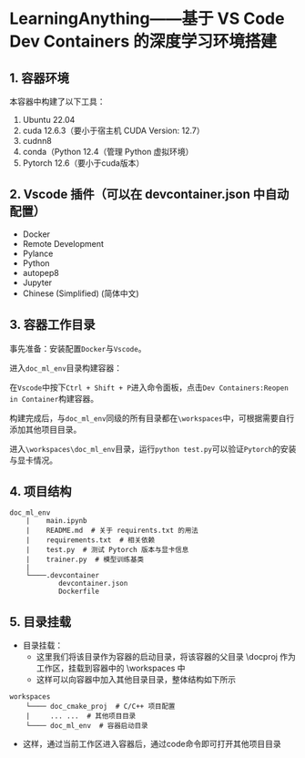 # LearningAnything——基于 VS Code Dev Containers 的深度学习环境搭建

## 1. 容器环境

本容器中构建了以下工具：

1. Ubuntu 22.04
2. cuda 12.6.3（要小于宿主机 CUDA Version: 12.7）
3. cudnn8
4. conda（Python 12.4（管理 Python 虚拟环境）
5. Pytorch 12.6（要小于cuda版本）

## 2. Vscode 插件（可以在 devcontainer.json 中自动配置）

- Docker
- Remote Development
- Pylance
- Python
- autopep8
- Jupyter
- Chinese (Simplified) (简体中文)

## 3. 容器工作目录

事先准备：安装配置`Docker`与`Vscode`。

进入`doc_ml_env`目录构建容器：

在`Vscode`中按下`Ctrl + Shift + P`进入命令面板，点击`Dev Containers:Reopen in Container`构建容器。

构建完成后，与`doc_ml_env`同级的所有目录都在`\workspaces`中，可根据需要自行添加其他项目目录。

进入`\workspaces\doc_ml_env`目录，运行`python test.py`可以验证`Pytorch`的安装与显卡情况。
  
## 4. 项目结构

```text
doc_ml_env
    |    main.ipynb
    |    README.md  # 关于 requirents.txt 的用法
    |    requirements.txt  # 相关依赖
    |    test.py  # 测试 Pytorch 版本与显卡信息
    |    trainer.py  # 模型训练基类
    |    
    └────.devcontainer
            devcontainer.json
            Dockerfile
```

## 5. 目录挂载

- 目录挂载：
  - 这里我们将该目录作为容器的启动目录，将该容器的父目录 \docproj 作为工作区，挂载到容器中的 \workspaces 中
  - 这样可以向容器中加入其他目录目录，整体结构如下所示

```text
workspaces
    └──── doc_cmake_proj  # C/C++ 项目配置  
    |     ... ...  # 其他项目目录     
    └──── doc_ml_env  # 容器启动目录
```

- 这样，通过当前工作区进入容器后，通过code命令即可打开其他项目目录

